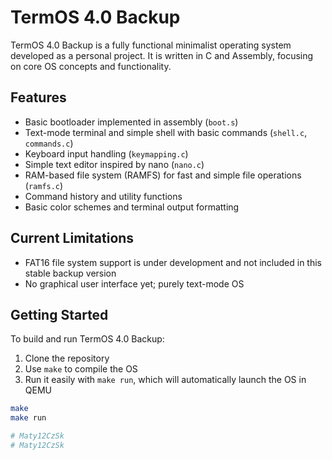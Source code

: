 # TermOS 4.0 Backup

TermOS 4.0 Backup is a fully functional minimalist operating system developed as a personal project. It is written in C and Assembly, focusing on core OS concepts and functionality.

## Features

- Basic bootloader implemented in assembly (`boot.s`)
- Text-mode terminal and simple shell with basic commands (`shell.c`, `commands.c`)
- Keyboard input handling (`keymapping.c`)
- Simple text editor inspired by nano (`nano.c`)
- RAM-based file system (RAMFS) for fast and simple file operations (`ramfs.c`)
- Command history and utility functions
- Basic color schemes and terminal output formatting

## Current Limitations

- FAT16 file system support is under development and not included in this stable backup version
- No graphical user interface yet; purely text-mode OS

## Getting Started

To build and run TermOS 4.0 Backup:

1. Clone the repository  
2. Use `make` to compile the OS  
3. Run it easily with `make run`, which will automatically launch the OS in QEMU

```bash
make
make run

# Maty12CzSk
# Maty12CzSk
